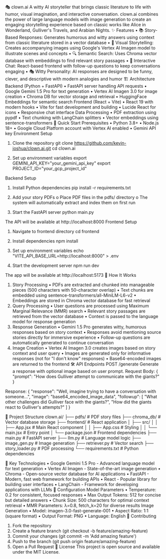 🎭 clown.ai
A witty AI storyteller that brings classic literature to life with humor, visual imagination, and interactive conversation. clown.ai combines the power of large language models with image generation to create an engaging storytelling experience based on classic works like Alice in Wonderland, Gulliver's Travels, and Arabian Nights.
✨ Features
•	📚 Story-Based Responses: Generates humorous and witty answers using context from classic literature stored in a vector database
•	🎨 Visual Storytelling: Creates accompanying images using Google's Vertex AI Imagen model to illustrate scenes and concepts
•	🔍 Semantic Search: Uses Chroma vector database with embeddings to find relevant story passages
•	💬 Interactive Chat: React-based frontend with follow-up questions to keep conversations engaging
•	🎭 Witty Personality: AI responses are designed to be funny, clever, and descriptive with modern analogies and humor
🏗️ Architecture
Backend (Python + FastAPI)
•	FastAPI server handling API requests
•	Google Gemini 1.5 Pro for text generation
•	Vertex AI Imagen 3.0 for image creation
•	Chroma DB for vector storage and retrieval
•	HuggingFace Embeddings for semantic search
Frontend (React + Vite)
•	React 19 with modern hooks
•	Vite for fast development and building
•	Lucide React for icons
•	Responsive chat interface
Data Processing
•	PDF extraction using pypdf
•	Text chunking with LangChain splitters
•	Vector embeddings using sentence-transformers
🚀 Quick Start
Prerequisites
•	Python 3.8+
•	Node.js 18+
•	Google Cloud Platform account with Vertex AI enabled
•	Gemini API key
Environment Setup
1.	Clone the repository
git clone https://github.com/kevin-joshua/clown.ai.git
cd clown.ai

2.	Set up environment variables
export GEMINI_API_KEY="your_gemini_api_key"
export PROJECT_ID="your_gcp_project_id"

Backend Setup
1.	Install Python dependencies
pip install -r requirements.txt

2.	Add your story PDFs
o	Place PDF files in the pdfs/ directory
o	The system will automatically extract and index them on first run
3.	Start the FastAPI server
python main.py

The API will be available at http://localhost:8000
Frontend Setup
1.	Navigate to frontend directory
cd frontend

2.	Install dependencies
npm install

3.	Set up environment variables
echo "VITE_API_BASE_URL=http://localhost:8000" > .env

4.	Start the development server
npm run dev

The app will be available at http://localhost:5173
📖 How It Works
1. Story Processing
•	PDFs are extracted and chunked into manageable pieces (500 characters with 50-character overlap)
•	Text chunks are embedded using sentence-transformers/all-MiniLM-L6-v2
•	Embeddings are stored in Chroma vector database for fast retrieval
2. Query Processing
•	User questions are processed using Maximum Marginal Relevance (MMR) search
•	Relevant story passages are retrieved from the vector database
•	Context is passed to the language model for response generation
3. Response Generation
•	Gemini 1.5 Pro generates witty, humorous responses based on story context
•	Responses avoid mentioning source stories directly for immersive experience
•	Follow-up questions are automatically generated to continue conversation
4. Image Creation
•	Vertex AI Imagen 3.0 creates images based on story context and user query
•	Images are generated only for informative responses (not for "I don't know" responses)
•	Base64-encoded images are returned to the frontend
🛠️ API Endpoints
POST /generate
Generate a response with optional image based on user prompt.
Request Body:
{
  "prompt": "How does Gulliver attempt to communicate with the giants?"
}

Response:
{
  "response": "Well, imagine trying to have a conversation with someone...",
  "image": "base64_encoded_image_data",
  "followup": [
    "What other challenges did Gulliver face with the giants?",
    "How did the giants react to Gulliver's attempts?"
  ]
}

📁 Project Structure
clown.ai/
├── pdfs/                    # PDF story files
├── chroma_db/              # Vector database storage
├── frontend/               # React application
│   ├── src/
│   │   ├── App.jsx        # Main React component
│   │   ├── App.css        # Styling
│   │   └── main.jsx       # Entry point
│   └── package.json       # Frontend dependencies
├── main.py                 # FastAPI server
├── llm.py                  # Language model logic
├── image_gen.py           # Image generation
├── retriever.py           # Vector search
├── story_loader.py        # PDF processing
└── requirements.txt       # Python dependencies

🎨 Key Technologies
•	Google Gemini 1.5 Pro - Advanced language model for text generation
•	Vertex AI Imagen - State-of-the-art image generation
•	Chroma - Open-source vector database for AI applications
•	FastAPI - Modern, fast web framework for building APIs
•	React - Popular library for building user interfaces
•	LangChain - Framework for developing applications with LLMs
🔧 Configuration
Model Parameters
•	Temperature: 0.2 for consistent, focused responses
•	Max Output Tokens: 512 for concise but detailed answers
•	Chunk Size: 500 characters for optimal context retrieval
•	MMR Parameters: λ=0.8, fetch_k=20 for diverse results
Image Generation
•	Model: imagen-3.0-fast-generate-001
•	Aspect Ratio: 1:1 (square format)
•	Output Format: PNG
•	Language: English
🤝 Contributing
1.	Fork the repository
2.	Create a feature branch (git checkout -b feature/amazing-feature)
3.	Commit your changes (git commit -m 'Add amazing feature')
4.	Push to the branch (git push origin feature/amazing-feature)
5.	Open a Pull Request
📝 License
This project is open source and available under the MIT License.
